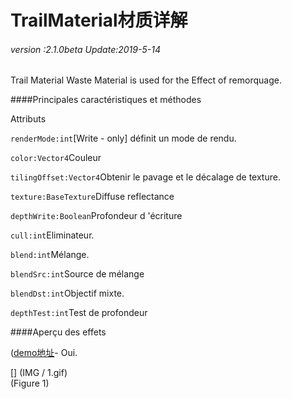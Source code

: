 # TrailMaterial材质详解

###### *version :2.1.0beta   Update:2019-5-14*

Trail Material Waste Material is used for the Effect of remorquage.

####Principales caractéristiques et méthodes

Attributs

`renderMode:int`[Write - only] définit un mode de rendu.

`color:Vector4`Couleur

`tilingOffset:Vector4`Obtenir le pavage et le décalage de texture.

`texture:BaseTexture`Diffuse reflectance

`depthWrite:Boolean`Profondeur d 'écriture

`cull:int`Eliminateur.

`blend:int`Mélange.

`blendSrc:int`Source de mélange

`blendDst:int`Objectif mixte.

`depthTest:int`Test de profondeur

####Aperçu des effets

([demo地址](https://layaair.ldc.layabox.com/demo2/?language=ch&category=3d&group=Trail&name=TrailRender)- Oui.

[] (IMG / 1.gif) <br > (Figure 1)

